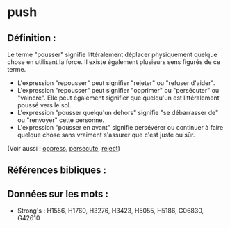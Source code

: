 # push

## Définition :

Le terme "pousser" signifie littéralement déplacer physiquement quelque chose en utilisant la force. Il existe également plusieurs sens figurés de ce terme.

* L'expression "repousser" peut signifier "rejeter" ou "refuser d'aider".
* L'expression "repousser" peut signifier "opprimer" ou "persécuter" ou "vaincre". Elle peut également signifier que quelqu'un est littéralement poussé vers le sol.
* L'expression "pousser quelqu'un dehors" signifie "se débarrasser de" ou "renvoyer" cette personne.
* L'expression "pousser en avant" signifie persévérer ou continuer à faire quelque chose sans vraiment s'assurer que c'est juste ou sûr.

(Voir aussi : [oppress](../other/oppress.md), [persecute](../other/persecute.md), [reject](../other/reject.md))

## Références bibliques :

## Données sur les mots :

* Strong's : H1556, H1760, H3276, H3423, H5055, H5186, G06830, G42610
